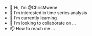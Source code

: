 - 👋 Hi, I’m @ChrisMwene
- 👀 I’m interested in time series analysis
- 🌱 I’m currently learning 
- 💞️ I’m looking to collaborate on ...
- 📫 How to reach me ...

<!---
ChrisMwene/ChrisMwene is a ✨ special ✨ repository because its `README.md` (this file) appears on your GitHub profile.
You can click the Preview link to take a look at your changes.
--->
